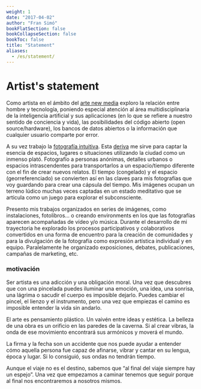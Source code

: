 ```yaml
---
weight: 1
date: "2017-04-02"
author: "Fran Simó"
bookFlatSection: false
bookCollapseSection: false
bookToc: false
title: "Statement"
aliases: 
  - /es/statement/
---
```

# Artist's statement

Como artista en el ámbito del [arte new media](https://en.wikipedia.org/wiki/New_media_art) exploro la relación entre hombre y tecnología, poniendo especial atención al área multidisciplinaria de la inteligencia artificial y sus aplicaciones (en lo que se refiere a nuestro sentido de conciencia y vida), las posibilidades del código abierto (open source/hardware), los bancos de datos abiertos o la información que cualquier usuario comparte por error.

A su vez trabajo la [fotografía intuitiva](http://fransimo.info/blog/2009/01/01/fotografia-intuitiva/). Esta [deriva](http://fransimo.info/en/blog/2015/03/15/traces-personal-drifts/) me sirve para captar la esencia de espacios, lugares o situaciones utilizando la ciudad como un inmenso plató. Fotografío a personas anónimas, detalles urbanos o espacios intrascendentes para transportarlos a un espacio/tiempo diferente con el fin de crear nuevos relatos. El tiempo (congelado) y el espacio (georreferenciado) se convierten así en las claves para mis fotografías que voy guardando para crear una cápsula del tiempo. Mis imágenes ocupan un terreno lúdico muchas veces captadas en un estado meditativo que se articula como un juego para explorar el subconsciente.

Presento mis trabajos organizados en series de imágenes, como instalaciones, fotolibros… o creando environments en los que las fotografías aparecen acompañadas de vídeo y/o música. Durante el desarrollo de mi trayectoria he explorado los procesos participativos y colaborativos convertidos en una forma de encuentro para la creación de comunidades y para la divulgación de la fotografía como expresión artística individual y en equipo. Paralelamente he organizado exposiciones, debates, publicaciones, campañas de marketing, etc.

### motivación

Ser artista es una adicción y una obligación moral. Una vez que descubres que con una pincelada puedes iluminar una emoción, una idea, una sonrisa, una lágrima o sacudir el cuerpo es imposible dejarlo. Puedes cambiar el pincel, el lienzo y el instrumento, pero una vez que empiezas el camino es imposible entender la vida sin andarlo.

El arte es pensamiento plástico. Un vaivén entre ideas y estética. La belleza de una obra es un orificio en las paredes de la caverna. Si al crear vibras, la onda de ese movimiento encontrará sus armónicos y moverá el mundo.

La firma y la fecha son un accidente que nos puede ayudar a entender cómo aquella persona fue capaz de afinarse, vibrar y cantar en su lengua, época y lugar. Si lo consiguió, sus ondas no tendrán tiempo.

Aunque el viaje no es el destino, sabemos que “al final del viaje siempre hay un espejo”. Una vez que empezamos a caminar tenemos que seguir porque al final nos encontraremos a nosotros mismos.
